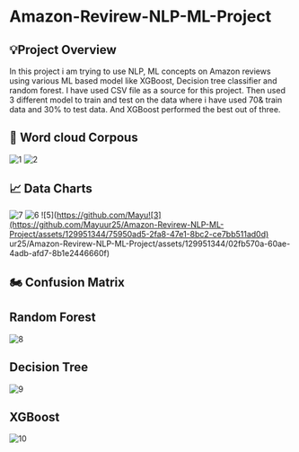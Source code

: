 # Amazon-Revirew-NLP-ML-Project
## 💡Project Overview 
In this project i am trying to use NLP, ML concepts on Amazon reviews using various ML based model like XGBoost, Decision tree classifier and random forest. I have used CSV file as a source for this project. Then used 3 different model to train and test on the data where i have used 70& train data and 30% to test data. And XGBoost performed the best out of three.
## 🔗 Word cloud Corpous
![1](https://github.com/Mayuur25/Amazon-Revirew-NLP-ML-Project/assets/129951344/184cd4f3-96ec-42ab-8037-b88d9109063a)
![2](https://github.com/Mayuur25/Amazon-Revirew-NLP-ML-Project/assets/129951344/ee51ac5c-b88a-4218-b235-82114e63f872)

## 📈 Data Charts
![7](https://github.com/Mayuur25/Amazon-Revirew-NLP-ML-Project/assets/129951344/0c6081f2-7ac2-4f7b-82e6-b5c3b2c920a5)
![6](https://github.com/Mayuur25/Amazon-Revirew-NLP-ML-Project/assets/129951344/5f0fc014-c3dc-4386-abbd-0aac1e65ac92)
![5](https://github.com/Mayu![3](https://github.com/Mayuur25/Amazon-Revirew-NLP-ML-Project/assets/129951344/75950ad5-2fa8-47e1-8bc2-ce7bb511ad0d)
ur25/Amazon-Revirew-NLP-ML-Project/assets/129951344/02fb570a-60ae-4adb-afd7-8b1e2446660f)

## 🏍️ Confusion Matrix
## Random Forest
![8](https://github.com/Mayuur25/Amazon-Revirew-NLP-ML-Project/assets/129951344/93c310c4-493e-4876-9a7d-ca21060fee15)
## Decision Tree
![9](https://github.com/Mayuur25/Amazon-Revirew-NLP-ML-Project/assets/129951344/a2aa9a67-0999-4e2e-b980-72648f0340da)
## XGBoost
![10](https://github.com/Mayuur25/Amazon-Revirew-NLP-ML-Project/assets/129951344/ad1dff6e-713d-43a1-b630-07458b5a9b3f)
